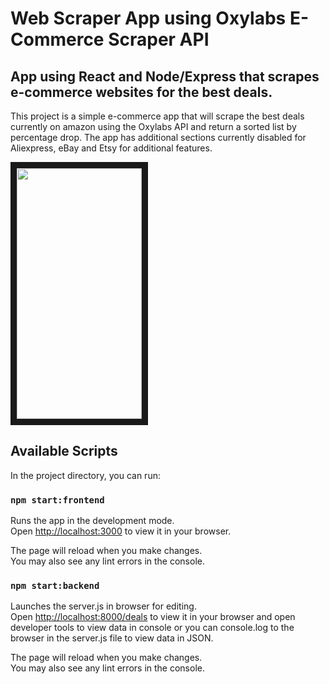 # Web Scraper App using Oxylabs E-Commerce Scraper API

## App using React and Node/Express that scrapes e-commerce websites for the best deals.

This project is a simple e-commerce app that will scrape the best deals currently on amazon using the Oxylabs API and return a sorted list by percentage drop. The app has additional sections currently disabled for Aliexpress, eBay and Etsy for additional features.

<img src="./images/Deal_Finder.png" width="200" height="401px" border="10px"/>

## Available Scripts

In the project directory, you can run:

### `npm start:frontend`

Runs the app in the development mode.\
Open [http://localhost:3000](http://localhost:3000) to view it in your browser.

The page will reload when you make changes.\
You may also see any lint errors in the console.

### `npm start:backend`

Launches the server.js in browser for editing.\
Open [http://localhost:8000/deals](http://localhost:8000/deals) to view it in your browser and open developer tools to view data in console or you can console.log to the browser in the server.js file to view data in JSON.

The page will reload when you make changes.\
You may also see any lint errors in the console.
